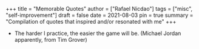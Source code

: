 +++
title = "Memorable Quotes"
author = ["Rafael Nicdao"]
tags = ["misc", "self-improvement"]
draft = false
date = 2021-08-03
pin = true
summary = "Compilation of quotes that inspired and/or resonated with me"
+++

-   The harder I practice, the easier the game will be.
    (Michael Jordan apparently, from Tim Grover)
